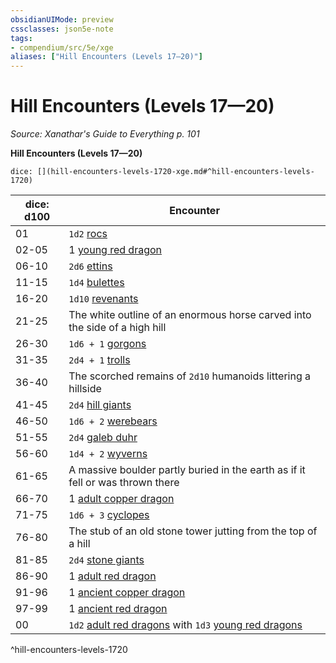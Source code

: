 ```yaml
---
obsidianUIMode: preview
cssclasses: json5e-note
tags:
- compendium/src/5e/xge
aliases: ["Hill Encounters (Levels 17—20)"]
---
```

# Hill Encounters (Levels 17—20)
*Source: Xanathar's Guide to Everything p. 101* 

**Hill Encounters (Levels 17—20)**

`dice: [](hill-encounters-levels-1720-xge.md#^hill-encounters-levels-1720)`

| dice: d100 | Encounter |
|------------|-----------|
| 01 | `1d2` [rocs](/3-Mechanics/CLI/bestiary/monstrosity/roc.md) |
| 02-05 | 1 [young red dragon](/3-Mechanics/CLI/bestiary/dragon/young-red-dragon.md) |
| 06-10 | `2d6` [ettins](/3-Mechanics/CLI/bestiary/giant/ettin.md) |
| 11-15 | `1d4` [bulettes](/3-Mechanics/CLI/bestiary/monstrosity/bulette.md) |
| 16-20 | `1d10` [revenants](/3-Mechanics/CLI/bestiary/undead/revenant.md) |
| 21-25 | The white outline of an enormous horse carved into the side of a high hill |
| 26-30 | `1d6 + 1` [gorgons](/3-Mechanics/CLI/bestiary/monstrosity/gorgon.md) |
| 31-35 | `2d4 + 1` [trolls](/3-Mechanics/CLI/bestiary/giant/troll.md) |
| 36-40 | The scorched remains of `2d10` humanoids littering a hillside |
| 41-45 | `2d4` [hill giants](/3-Mechanics/CLI/bestiary/giant/hill-giant.md) |
| 46-50 | `1d6 + 2` [werebears](/3-Mechanics/CLI/bestiary/humanoid/werebear.md) |
| 51-55 | `2d4` [galeb duhr](/3-Mechanics/CLI/bestiary/elemental/galeb-duhr.md) |
| 56-60 | `1d4 + 2` [wyverns](/3-Mechanics/CLI/bestiary/dragon/wyvern.md) |
| 61-65 | A massive boulder partly buried in the earth as if it fell or was thrown there |
| 66-70 | 1 [adult copper dragon](/3-Mechanics/CLI/bestiary/dragon/adult-copper-dragon.md) |
| 71-75 | `1d6 + 3` [cyclopes](/3-Mechanics/CLI/bestiary/giant/cyclops.md) |
| 76-80 | The stub of an old stone tower jutting from the top of a hill |
| 81-85 | `2d4` [stone giants](/3-Mechanics/CLI/bestiary/giant/stone-giant.md) |
| 86-90 | 1 [adult red dragon](/3-Mechanics/CLI/bestiary/dragon/adult-red-dragon.md) |
| 91-96 | 1 [ancient copper dragon](/3-Mechanics/CLI/bestiary/dragon/ancient-copper-dragon.md) |
| 97-99 | 1 [ancient red dragon](/3-Mechanics/CLI/bestiary/dragon/ancient-red-dragon.md) |
| 00 | `1d2` [adult red dragons](/3-Mechanics/CLI/bestiary/dragon/adult-red-dragon.md) with `1d3` [young red dragons](/3-Mechanics/CLI/bestiary/dragon/young-red-dragon.md) |
^hill-encounters-levels-1720